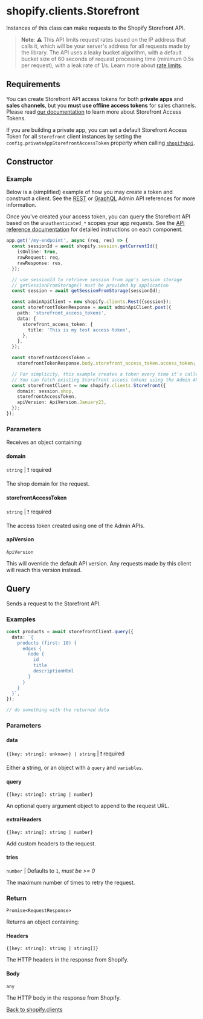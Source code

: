 # shopify.clients.Storefront

Instances of this class can make requests to the Shopify Storefront API.

> **Note**: ⚠️ This API limits request rates based on the IP address that calls it, which will be your server's address for all requests made by the library. The API uses a leaky bucket algorithm, with a default bucket size of 60 seconds of request processing time (minimum 0.5s per request), with a leak rate of 1/s. Learn more about [rate limits](https://shopify.dev/docs/api/usage/rate-limits).

## Requirements

You can create Storefront API access tokens for both **private apps** and **sales channels**, but you **must use offline access tokens** for sales channels. Please read [our documentation](https://shopify.dev/docs/custom-storefronts/building-with-the-storefront-api/products-collections/getting-started) to learn more about Storefront Access Tokens.

If you are building a private app, you can set a default Storefront Access Token for all `Storefront` client instances by setting the `config.privateAppStorefrontAccessToken` property when calling [`shopifyApi`](../shopifyApi.md).

## Constructor

### Example

Below is a (simplified) example of how you may create a token and construct a client.
See the [REST](https://shopify.dev/docs/api/admin-rest/latest/resources/storefrontaccesstoken) or [GraphQL](https://shopify.dev/docs/api/admin-graphql/latest/mutations/storefrontAccessTokenCreate) Admin API references for more information.

Once you've created your access token, you can query the Storefront API based on the `unauthenticated_*` scopes your app requests.
See the [API reference documentation](https://shopify.dev/docs/api/storefront) for detailed instructions on each component.

```ts
app.get('/my-endpoint', async (req, res) => {
  const sessionId = await shopify.session.getCurrentId({
    isOnline: true,
    rawRequest: req,
    rawResponse: res,
  });

  // use sessionId to retrieve session from app's session storage
  // getSessionFromStorage() must be provided by application
  const session = await getSessionFromStorage(sessionId);

  const adminApiClient = new shopify.clients.Rest({session});
  const storefrontTokenResponse = await adminApiClient.post({
    path: 'storefront_access_tokens',
    data: {
      storefront_access_token: {
        title: 'This is my test access token',
      },
    },
  });

  const storefrontAccessToken =
    storefrontTokenResponse.body.storefront_access_token.access_token;

  // For simplicity, this example creates a token every time it's called, but that is not ideal.
  // You can fetch existing Storefront access tokens using the Admin API client.
  const storefrontClient = new shopify.clients.Storefront({
    domain: session.shop,
    storefrontAccessToken,
    apiVersion: ApiVersion.January23,
  });
});
```

### Parameters

Receives an object containing:

#### domain

`string` | :exclamation: required

The shop domain for the request.

#### storefrontAccessToken

`string` | :exclamation: required

The access token created using one of the Admin APIs.

#### apiVersion

`ApiVersion`

This will override the default API version.
Any requests made by this client will reach this version instead.

## Query

Sends a request to the Storefront API.

### Examples

```ts
const products = await storefrontClient.query({
  data: `{
    products (first: 10) {
      edges {
        node {
          id
          title
          descriptionHtml
        }
      }
    }
  }`,
});

// do something with the returned data
```

### Parameters

#### data

`{[key: string]: unknown} | string` | :exclamation: required

Either a string, or an object with a `query` and `variables`.

#### query

`{[key: string]: string | number}`

An optional query argument object to append to the request URL.

#### extraHeaders

`{[key: string]: string | number}`

Add custom headers to the request.

#### tries

`number` | Defaults to `1`, _must be >= 0_

The maximum number of times to retry the request.

### Return

`Promise<RequestResponse>`

Returns an object containing:

#### Headers

`{[key: string]: string | string[]}`

The HTTP headers in the response from Shopify.

#### Body

`any`

The HTTP body in the response from Shopify.

[Back to shopify.clients](./README.md)
